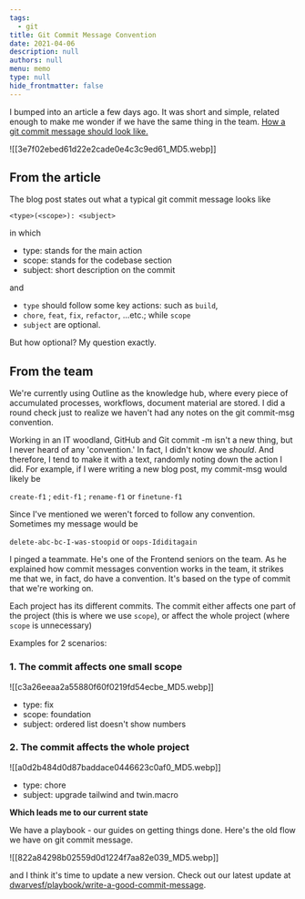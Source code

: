 ```yaml
---
tags: 
  - git
title: Git Commit Message Convention
date: 2021-04-06
description: null
authors: null
menu: memo
type: null
hide_frontmatter: false
---
```


I bumped into an article a few days ago. It was short and simple, related enough to make me wonder if we have the same thing in the team. [How a git commit message should look like.](https://dev.to/i5han3/git-commit-message-convention-that-you-can-follow-1709)

![[3e7f02ebed61d22e2cade0e4c3c9ed61_MD5.webp]]

## From the article
The blog post states out what a typical git commit message looks like

```plain_text
<type>(<scope>): <subject>
```

in which

* type: stands for the main action
* scope: stands for the codebase section
* subject: short description on the commit

and

* `type` should follow some key actions: such as `build`,
* `chore`, `feat`, `fix`, `refactor`, ...etc.; while `scope`
* `subject` are optional.

But how optional? My question exactly.

## From the team
We're currently using Outline as the knowledge hub, where every piece of accumulated processes, workflows, document material are stored. I did a round check just to realize we haven't had any notes on the git commit-msg convention.

Working in an IT woodland, GitHub and Git commit -m isn't a new thing, but I never heard of any 'convention.' In fact, I didn't know we *should*. And therefore, I tend to make it with a text, randomly noting down the action I did. For example, if I were writing a new blog post, my commit-msg would likely be

`create-f1` ; `edit-f1` ; `rename-f1` or `finetune-f1`

Since I've mentioned we weren't forced to follow any convention. Sometimes my message would be

`delete-abc-bc-I-was-stoopid` or `oops-Ididitagain`

I pinged a teammate. He's one of the Frontend seniors on the team. As he explained how commit messages convention works in the team, it strikes me that we, in fact, do have a convention. It's based on the type of commit that we're working on.

Each project has its different commits. The commit either affects one part of the project (this is where we use `scope`), or affect the whole project (where `scope` is unnecessary)

Examples for 2 scenarios:

### 1. The commit affects one small scope
![[c3a26eeaa2a55880f60f0219fd54ecbe_MD5.webp]]

* type: fix
* scope: foundation
* subject: ordered list doesn't show numbers

### 2. The commit affects the whole project
![[a0d2b484d0d87baddace0446623c0af0_MD5.webp]]

* type: chore
* subject: upgrade tailwind and twin.macro

**Which leads me to our current state**

We have a playbook - our guides on getting things done. Here's the old flow we have on git commit message.

![[822a84298b02559d0d1224f7aa82e039_MD5.webp]]

and I think it's time to update a new version. Check out our latest update at [dwarvesf/playbook/write-a-good-commit-message](https://github.com/dwarvesf/playbook/blob/master/engineering/git.md#write-a-good-commit-message).

